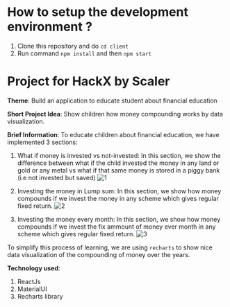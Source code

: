# How to setup the development environment ?

1. Clone this repository and do `cd client`
2. Run command `npm install` and then `npm start`

# Project for HackX by Scaler

**Theme**: Build an application to educate student about financial education

**Short Project Idea**: Show children how money compounding works by data visualization.

**Brief Information**: To educate children about financial education, we have implemented 3 sections:

1. What if money is invested vs not-invested:
   In this section, we show the difference between what if the child invested the money in any land or gold or any metal vs what if that same money is stored in a piggy bank (i.e not invested but saved)
   ![1](https://github.com/nikhilmaske-2001/FinoJR/blob/master/images/invsnon.png)

2. Investing the money in Lump sum:
   In this section, we show how money compounds if we invest the money in any scheme which gives regular fixed return.
   ![2](https://github.com/nikhilmaske-2001/FinoJR/blob/master/images/lump.png)

3. Investing the money every month:
   In this section, we show how money compounds if we invest the fix ammount of money ever
   month in any scheme which gives regular fixed return.
   ![3](https://github.com/nikhilmaske-2001/FinoJR/blob/master/images/sip.png)

To simplify this process of learning, we are using `recharts` to show nice data visualization of the compounding of money over the years.

**Technology used**:

1. ReactJs
2. MaterialUI
3. Recharts library
